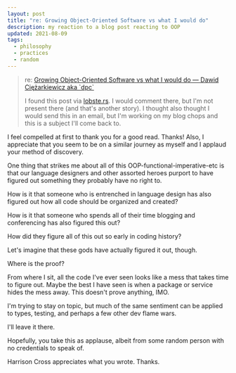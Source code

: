 ```yaml
---
layout: post
title: "re: Growing Object-Oriented Software vs what I would do"
description: my reaction to a blog post reacting to OOP
updated: 2021-08-09
tags:
  - philosophy
  - practices
  - random
---
```


> re: [Growing Object-Oriented Software vs what I would do — Dawid Ciężarkiewicz aka \`dpc\`](https://dpc.pw/growing-object-oriented-software-vs-what-i-would-do)
>
> I found this post via [lobste.rs](https://dpc.pw/growing-object-oriented-software-vs-what-i-would-do). I would comment there, but I'm not present there (and that's another story).  I thought also thought I would send this in an email, but I'm working on my blog chops and this is a subject I'll come back to.

I feel compelled at first to thank you for a good read.  Thanks!  Also, I appreciate that you seem to be on a similar journey as myself and I applaud your method of discovery.

One thing that strikes me about all of this OOP-functional-imperative-etc is that our language designers and other assorted heroes purport to have figured out something they probably have no right to.  

How is it that someone who is entrenched in language design has also figured out how all code should be organized and created?  

How is it that someone who spends all of their time blogging and conferencing has also figured this out?  

How did they figure all of this out so early in coding history?

Let's imagine that these gods have actually figured it out, though.  

Where is the proof?  

From where I sit, all the code I've ever seen looks like a mess that takes time to figure out.  Maybe the best I have seen is when a package or service hides the mess away.  This doesn't prove anything, IMO.

I'm trying to stay on topic, but much of the same sentiment can be applied to types, testing, and perhaps a few other dev flame wars.

I'll leave it there.

Hopefully, you take this as applause, albeit  from some random person with no credentials to speak of.  

Harrison Cross appreciates what you wrote.  Thanks.
